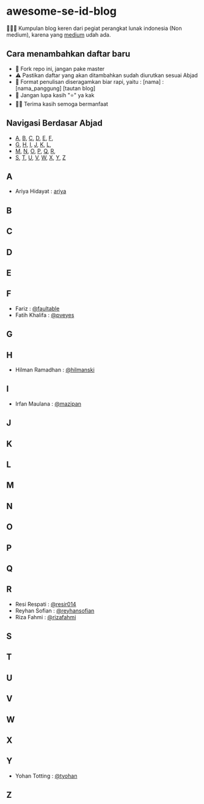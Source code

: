 # awesome-se-id-blog

🧙🏻‍♂️ Kumpulan blog keren dari pegiat perangkat lunak indonesia (Non medium), karena yang [medium](https://github.com/mazipan/awesome-sde-id-medium) udah ada.

## Cara menambahkan daftar baru

- 🍴 Fork repo ini, jangan pake master
- ⚠️ Pastikan daftar yang akan ditambahkan sudah diurutkan sesuai Abjad
- 👔 Format penulisan diseragamkan biar rapi, yaitu : [nama] : [nama_panggung] [tautan blog]
- 👀 Jangan lupa kasih "⭐️" ya kak
- ✌🏻 Terima kasih semoga bermanfaat 

## Navigasi Berdasar Abjad

+ [A](#a), [B](#b), [C](#c), [D](#d), [E](#e), [F](#f),
+ [G](#g), [H](#h), [I](#i), [J](#j), [K](#k), [L](#l),
+ [M](#m), [N](#n), [O](#o), [P](#p), [Q](#q), [R](#r),
+ [S](#s), [T](#t), [U](#u), [V](#v), [W](#w), [X](#x), [Y](#y), [Z](#z)



## A
+ Ariya Hidayat : [ariya](https://ariya.io/)

## B

## C

## D

## E

## F
+ Fariz : [@faultable](https://faultable.dev/)
+ Fatih Khalifa : [@pveyes](fatihkalifa.com/)

## G

## H
+ Hilman Ramadhan : [@hilmanski](https://hilman.space/)

## I
+ Irfan Maulana : [@mazipan](https://mazipan.space/)

## J

## K

## L

## M

## N

## O

## P

## Q

## R
+ Resi Respati : [@resir014](https://resir014.xyz/)
+ Reyhan Sofian : [@reyhansofian](https://reyhansofian.github.io/en/)
+ Riza Fahmi : [@rizafahmi](https://rizafahmi.com/)

## S

## T

## U

## V

## W

## X

## Y
+ Yohan Totting : [@tyohan](https://tyohan.me/)

## Z
